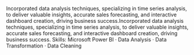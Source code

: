 Incorporated data analysis techniques, specializing in time series analysis, to deliver valuable insights, accurate sales forecasting, and interactive dashboard creation, driving business success.Incorporated data analysis techniques, specializing in time series analysis, to deliver valuable insights, accurate sales forecasting, and interactive dashboard creation, driving business success. Skills: Microsoft Power BI · Data Analysis · Data Transformation · Data Cleaning
